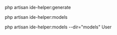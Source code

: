 php artisan ide-helper:generate

php artisan ide-helper:models

php artisan ide-helper:models --dir="models" User
